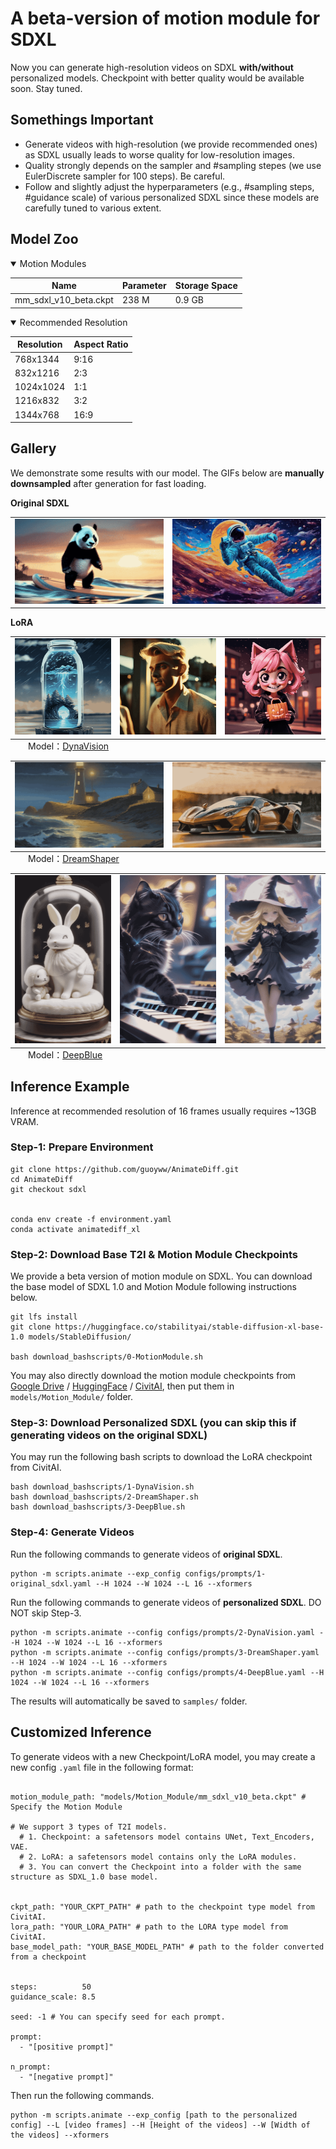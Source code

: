 # A beta-version of motion module for SDXL

Now you can generate high-resolution videos on SDXL **with/without** personalized models. Checkpoint with better quality would be available soon. Stay tuned.

## Somethings Important
- Generate videos with high-resolution (we provide recommended ones) as SDXL usually leads to worse quality for low-resolution images.
- Quality strongly depends on the sampler and #sampling stepes (we use EulerDiscrete sampler for 100 steps). Be careful. 
- Follow and slightly adjust the hyperparameters (e.g., #sampling steps, #guidance scale) of various personalized SDXL since these models are carefully tuned to various extent.

## Model Zoo
<details open>
<summary>Motion Modules</summary>

  | Name                 | Parameter | Storage Space |
  |----------------------|-----------|---------------|
  | mm_sdxl_v10_beta.ckpt      | 238 M     | 0.9 GB        |

</details>

<details open>
<summary>Recommended Resolution</summary>

  | Resolution                 | Aspect Ratio | 
  |----------------------|-----------|
  | 768x1344      | 9:16     |
  | 832x1216      | 2:3     |
  | 1024x1024     | 1:1     |
  | 1216x832      | 3:2     |
  | 1344x768      | 16:9     |

</details>

## Gallery
We demonstrate some results with our model. The GIFs below are **manually downsampled** after generation for fast loading. 

**Original SDXL**
<table class="center">
    <tr>
    <td><img src="__assets__/animations/model_original/01.gif"></td>
    <td><img src="__assets__/animations/model_original/02.gif"></td>
    </tr>
</table>

**LoRA**
<table class="center">
    <tr>
    <td><img src="__assets__/animations/model_01/01.gif"></td>
    <td><img src="__assets__/animations/model_01/02.gif"></td>
    <td><img src="__assets__/animations/model_01/03.gif"></td>
    </tr>
</table>
<p style="margin-left: 2em; margin-top: -1em">Model：<a href="https://civitai.com/models/122606?modelVersionId=169718">DynaVision</a><p>

<table class="center">
    <tr>
    <td><img src="__assets__/animations/model_02/01.gif"></td>
    <td><img src="__assets__/animations/model_02/02.gif"></td>
    </tr>
</table>
<p style="margin-left: 2em; margin-top: -1em">Model：<a href="https://civitai.com/models/112902/dreamshaper-xl10?modelVersionId=126688">DreamShaper</a><p>
<table class="center">
    <tr>
    <td><img src="__assets__/animations/model_03/01.gif"></td>
    <td><img src="__assets__/animations/model_03/02.gif"></td>
    <td><img src="__assets__/animations/model_03/03.gif"></td>
    </tr>
</table>
<p style="margin-left: 2em; margin-top: -1em">Model：<a href="https://civitai.com/models/128397/deepblue-xl?modelVersionId=189102">DeepBlue</a><p>


## Inference Example

Inference at recommended resolution of 16 frames usually requires ~13GB VRAM.
### Step-1: Prepare Environment

```
git clone https://github.com/guoyww/AnimateDiff.git
cd AnimateDiff
git checkout sdxl


conda env create -f environment.yaml
conda activate animatediff_xl
```

### Step-2: Download Base T2I & Motion Module Checkpoints
We provide a beta version of motion module on SDXL. You can download the base model of SDXL 1.0 and Motion Module following instructions below.
```
git lfs install
git clone https://huggingface.co/stabilityai/stable-diffusion-xl-base-1.0 models/StableDiffusion/

bash download_bashscripts/0-MotionModule.sh
```
You may also directly download the motion module checkpoints from [Google Drive](https://drive.google.com/file/d/1EK_D9hDOPfJdK4z8YDB8JYvPracNx2SX/view?usp=share_link
) / [HuggingFace](https://huggingface.co/guoyww/animatediff/blob/main/mm_sdxl_v10_beta.ckpt
) / [CivitAI](https://civitai.com/models/108836/animatediff-motion-modules), then put them in `models/Motion_Module/` folder.

###  Step-3: Download Personalized SDXL (you can skip this if generating videos on the original SDXL)
You may run the following bash scripts to download the LoRA checkpoint from CivitAI.
```
bash download_bashscripts/1-DynaVision.sh
bash download_bashscripts/2-DreamShaper.sh
bash download_bashscripts/3-DeepBlue.sh
```

### Step-4: Generate Videos
Run the following commands to generate videos of **original SDXL**. 
```
python -m scripts.animate --exp_config configs/prompts/1-original_sdxl.yaml --H 1024 --W 1024 --L 16 --xformers
```
Run the following commands to generate videos of **personalized SDXL**. DO NOT skip Step-3.
```
python -m scripts.animate --config configs/prompts/2-DynaVision.yaml --H 1024 --W 1024 --L 16 --xformers
python -m scripts.animate --config configs/prompts/3-DreamShaper.yaml --H 1024 --W 1024 --L 16 --xformers
python -m scripts.animate --config configs/prompts/4-DeepBlue.yaml --H 1024 --W 1024 --L 16 --xformers
```
The results will automatically be saved to `samples/` folder.


## Customized Inference 
To generate videos with a new Checkpoint/LoRA model, you may create a new config `.yaml` file in the following format:
```

motion_module_path: "models/Motion_Module/mm_sdxl_v10_beta.ckpt" # Specify the Motion Module

# We support 3 types of T2I models. 
  # 1. Checkpoint: a safetensors model contains UNet, Text_Encoders, VAE.
  # 2. LoRA: a safetensors model contains only the LoRA modules. 
  # 3. You can convert the Checkpoint into a folder with the same structure as SDXL_1.0 base model.
  

ckpt_path: "YOUR_CKPT_PATH" # path to the checkpoint type model from CivitAI.
lora_path: "YOUR_LORA_PATH" # path to the LORA type model from CivitAI.
base_model_path: "YOUR_BASE_MODEL_PATH" # path to the folder converted from a checkpoint


steps:          50
guidance_scale: 8.5

seed: -1 # You can specify seed for each prompt.

prompt:
  - "[positive prompt]"

n_prompt:
  - "[negative prompt]"
```

Then run the following commands. 
```
python -m scripts.animate --exp_config [path to the personalized config] --L [video frames] --H [Height of the videos] --W [Width of the videos] --xformers
```
